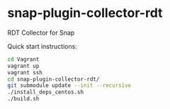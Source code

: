 # snap-plugin-collector-rdt
RDT Collector for Snap

Quick start instructions:
```bash
cd Vagrant
vagrant up
vagrant ssh
cd snap-plugin-collector-rdt/
git submodule update --init --recursive
./install_deps_centos.sh
./build.sh
```
